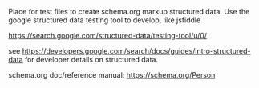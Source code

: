 Place for test files to create schema.org markup structured data.
Use the google structured data testing tool to develop, like jsfiddle

https://search.google.com/structured-data/testing-tool/u/0/

see https://developers.google.com/search/docs/guides/intro-structured-data for developer details on structured data.

schema.org doc/reference manual: 
https://schema.org/Person
